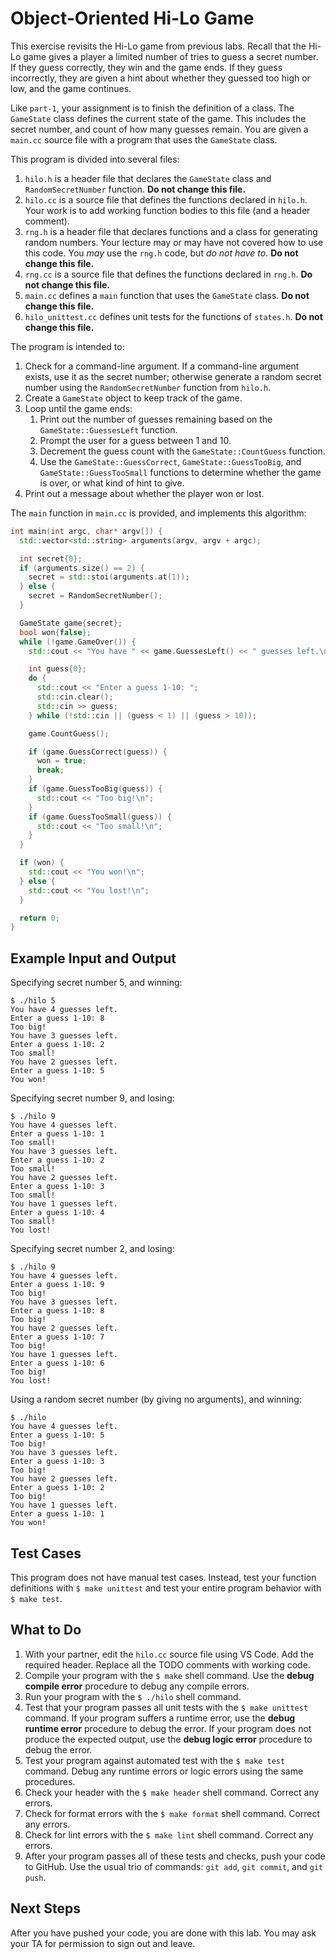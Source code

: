 
# Object-Oriented Hi-Lo Game

This exercise revisits the Hi-Lo game from previous labs. Recall that the Hi-Lo game gives a player
a  limited number of tries to guess a secret number. If they guess correctly, they win and the game
ends. If they guess incorrectly, they are given a hint about whether they guessed too high or low,
and the game continues.

Like `part-1`, your assignment is to finish the definition of a class. The `GameState` class defines
the current state of the game. This includes the secret number, and count of how many guesses remain.
You are given a `main.cc` source file with a program that uses the `GameState` class.

This program is divided into several files:
1. `hilo.h` is a header file that declares the `GameState` class and `RandomSecretNumber` function. **Do not change this file.**
1. `hilo.cc` is a source file that defines the functions declared in `hilo.h`. Your work is to add working function bodies to this file (and a header comment).
1. `rng.h` is a header file that declares functions and a class for generating random numbers. Your lecture may or may have not covered how to use this code. You *may* use the `rng.h` code, but *do not have to.*  **Do not change this file.**
1. `rng.cc` is a source file that defines the functions declared in `rng.h`. **Do not change this file.**
1. `main.cc` defines a `main` function that uses the `GameState` class. **Do not change this file.**
1. `hilo_unittest.cc` defines unit tests for the functions of `states.h`.  **Do not change this file.**


The program is intended to:
1. Check for a command-line argument. If a command-line argument exists, use it as the secret number; otherwise generate a random secret number using the `RandomSecretNumber` function from `hilo.h`.
1. Create a `GameState` object to keep track of the game.
1. Loop until the game ends:
   1. Print out the number of guesses remaining based on the `GameState::GuessesLeft` function.
   1. Prompt the user for a guess between 1 and 10.
   1. Decrement the guess count with the `GameState::CountGuess` function.
   1. Use the `GameState::GuessCorrect`, `GameState::GuessTooBig`, and `GameState::GuessTooSmall` functions to determine whether the game is over, or what kind of hint to give.
1. Print out a message about whether the player won or lost.

The `main` function in `main.cc` is provided, and implements this algorithm:

```C++
int main(int argc, char* argv[]) {
  std::vector<std::string> arguments(argv, argv + argc);

  int secret{0};
  if (arguments.size() == 2) {
    secret = std::stoi(arguments.at(1));
  } else {
    secret = RandomSecretNumber();
  }

  GameState game{secret};
  bool won{false};
  while (!game.GameOver()) {
    std::cout << "You have " << game.GuessesLeft() << " guesses left.\n";

    int guess{0};
    do {
      std::cout << "Enter a guess 1-10: ";
      std::cin.clear();
      std::cin >> guess;
    } while (!std::cin || (guess < 1) || (guess > 10));

    game.CountGuess();

    if (game.GuessCorrect(guess)) {
      won = true;
      break;
    }
    if (game.GuessTooBig(guess)) {
      std::cout << "Too big!\n";
    }
    if (game.GuessTooSmall(guess)) {
      std::cout << "Too small!\n";
    }
  }

  if (won) {
    std::cout << "You won!\n";
  } else {
    std::cout << "You lost!\n";
  }

  return 0;
}
```

## Example Input and Output

Specifying secret number 5, and winning:
```
$ ./hilo 5
You have 4 guesses left.
Enter a guess 1-10: 8
Too big!
You have 3 guesses left.
Enter a guess 1-10: 2
Too small!
You have 2 guesses left.
Enter a guess 1-10: 5
You won!
```

Specifying secret number 9, and losing:
```
$ ./hilo 9
You have 4 guesses left.
Enter a guess 1-10: 1
Too small!
You have 3 guesses left.
Enter a guess 1-10: 2
Too small!
You have 2 guesses left.
Enter a guess 1-10: 3
Too small!
You have 1 guesses left.
Enter a guess 1-10: 4
Too small!
You lost!
```

Specifying secret number 2, and losing:
```
$ ./hilo 9
You have 4 guesses left.
Enter a guess 1-10: 9
Too big!
You have 3 guesses left.
Enter a guess 1-10: 8
Too big!
You have 2 guesses left.
Enter a guess 1-10: 7
Too big!
You have 1 guesses left.
Enter a guess 1-10: 6
Too big!
You lost!
```

Using a random secret number (by giving no arguments), and winning:
```
$ ./hilo
You have 4 guesses left.
Enter a guess 1-10: 5
Too big!
You have 3 guesses left.
Enter a guess 1-10: 3
Too big!
You have 2 guesses left.
Enter a guess 1-10: 2
Too big!
You have 1 guesses left.
Enter a guess 1-10: 1
You won!
```


## Test Cases

This program does not have manual test cases. Instead, test your function definitions with `$ make unittest` and test your entire program behavior with `$ make test`.

## What to Do

1. With your partner, edit the `hilo.cc` source file using VS Code. Add the required header. Replace all the TODO comments with working code.
1. Compile your program with the `$ make` shell command. Use the **debug compile error** procedure to debug any compile errors.
1. Run your program with the `$ ./hilo` shell command.
1. Test that your program passes all unit tests with the `$ make unittest` command. If your program suffers a runtime error, use the **debug runtime error** procedure to debug the error. If your program does not produce the expected output, use the **debug logic error** procedure to debug the error.
1. Test your program against automated test with the `$ make test` command. Debug any runtime errors or logic errors using the same procedures.
1. Check your header with the `$ make header` shell command. Correct any errors.
1. Check for format errors with the `$ make format` shell command. Correct any errors.
1. Check for lint errors with the `$ make lint` shell command. Correct any errors.
1. After your program passes all of these tests and checks, push your code to GitHub. Use the usual trio of commands: `git add`, `git commit`, and `git push`.

## Next Steps

After you have pushed your code, you are done with this lab. You may ask your TA for permission to sign out and leave.
